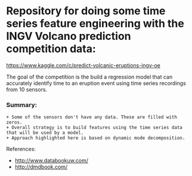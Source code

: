 # Repository for doing some time series feature engineering with the INGV Volcano prediction competition data:
https://www.kaggle.com/c/predict-volcanic-eruptions-ingv-oe

The goal of the competition is the build a regression model that can accurately
identify time to an eruption event using time series recordings from 10 sensors.

### Summary:
    + Some of the sensors don't have any data. These are filled with zeros.
    + Overall strategy is to build features using the time series data that will be used by a model.
    + Approach highlighted here is based on dynamic mode decomposition.
    
References: 
- http://www.databookuw.com/
- http://dmdbook.com/
